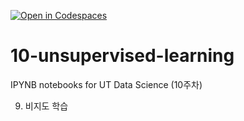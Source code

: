 [![Open in Codespaces](https://classroom.github.com/assets/launch-codespace-2972f46106e565e64193e422d61a12cf1da4916b45550586e14ef0a7c637dd04.svg)](https://classroom.github.com/open-in-codespaces?assignment_repo_id=17585397)
# 10-unsupervised-learning

IPYNB notebooks for UT Data Science (10주차)

9. 비지도 학습
